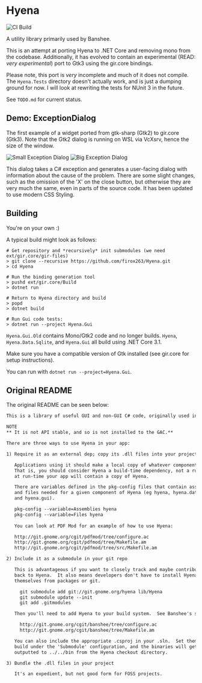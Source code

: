 # Hyena
![CI Build](https://github.com/firox263/Hyena/workflows/CI%20Build/badge.svg)

A utility library primarily used by Banshee.

This is an attempt at porting Hyena to .NET Core and removing mono
from the codebase. Additionally, it has evolved to contain an experimental
(READ: *very experimental*) port to Gtk3 using the gir.core bindings.

Please note, this port is *very* incomplete and much of it
does not compile. The `Hyena.Tests` directory doesn't actually
work, and is just a dumping ground for now. I will look at rewriting
the tests for NUnit 3 in the future.

See `TODO.md` for current status.

## Demo: ExceptionDialog
The first example of a widget ported from gtk-sharp (Gtk2) to gir.core (Gtk3). Note that the Gtk2 dialog is running on WSL via VcXsrv, hence the size of the window.

![Small Exception Dialog](exception-dialog-1.png)
![Big Exception Dialog](exception-dialog-2.png)

This dialog takes a C# exception and generates a user-facing dialog with
information about the cause of the problem. There are some slight changes,
such as the omission of the 'X' on the close button, but otherwise they are
very much the same, even in parts of the source code. It has been updated to
use modern CSS Styling.

## Building
You're on your own :)

A typical build might look as follows:

```
# Get repository and *recursively* init submodules (we need ext/gir.core/gir-files)
> git clone --recursive https://github.com/firox263/Hyena.git
> cd Hyena

# Run the binding generation tool
> pushd ext/gir.core/Build
> dotnet run

# Return to Hyena directory and build
> popd
> dotnet build

# Run Gui code tests:
> dotnet run --project Hyena.Gui
```

`Hyena.Gui.Old` contains Mono/Gtk2 code and no longer builds. `Hyena`, `Hyena.Data.Sqlite`, and `Hyena.Gui` all build using .NET Core 3.1.

Make sure you have a compatible version of Gtk installed (see gir.core for setup instructions).

You can run with `dotnet run --project=Hyena.Gui`.

## Original README
The original README can be seen below:

```txt
This is a library of useful GUI and non-GUI C# code, originally used in Banshee.

NOTE
** It is not API stable, and so is not installed to the GAC.**

There are three ways to use Hyena in your app:

1) Require it as an external dep; copy its .dll files into your project

   Applications using it should make a local copy of whatever components you use.
   That is, you should consider Hyena a build-time dependency, not a run-time, since
   at run-time your app will contain a copy of Hyena.

   There are variables defined in the pkg-config files that contain assemblies 
   and files needed for a given component of Hyena (eg hyena, hyena.data.sqlite, 
   and hyena.gui).

   pkg-config --variable=Assemblies hyena
   pkg-config --variable=Files hyena
   
   You can look at PDF Mod for an example of how to use Hyena:

   http://git.gnome.org/cgit/pdfmod/tree/configure.ac
   http://git.gnome.org/cgit/pdfmod/tree/Makefile.am
   http://git.gnome.org/cgit/pdfmod/tree/src/Makefile.am

2) Include it as a submodule in your git repo

   This is advantageous if you want to closely track and maybe contribute
   back to Hyena.  It also means developers don't have to install Hyena
   themselves from packages or git.

     git submodule add git://git.gnome.org/hyena lib/Hyena
     git submodule update --init
     git add .gitmodules

   Then you'll need to add Hyena to your build system.  See Banshee's setup:

     http://git.gnome.org/cgit/banshee/tree/configure.ac
     http://git.gnome.org/cgit/banshee/tree/Makefile.am

   You can also include the appropriate .csproj in your .sln.  Set them to
   build under the 'Submodule' configuration, and the binaries will get
   outputted to ../../bin from the Hyena checkout directory.

3) Bundle the .dll files in your project

   It's an expedient, but not good form for FOSS projects.
```
